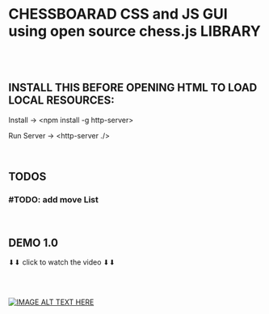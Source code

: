 # CHESSBOARAD CSS and JS GUI using open source chess.js LIBRARY #
<br><br>

## INSTALL THIS BEFORE OPENING HTML TO LOAD LOCAL RESOURCES: ##

Install ->
<npm install -g http-server>

Run Server ->
<http-server ./>

<br>

## TODOS ##

### #TODO: add move List ###
  
<br>
  
## DEMO 1.0 ##
  ⬇⬇ click to watch the video ⬇⬇
  
  <br><br>
  
[![IMAGE ALT TEXT HERE](https://img.youtube.com/vi/wPcclE0RZEI/0.jpg)](https://www.youtube.com/watch?v=wPcclE0RZEI)

